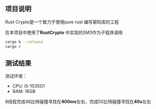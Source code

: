 ## 项目说明

Rust Crypto是一个致力于使用pure rust 编写密码库的工程

在本项目中使用了**RustCrypto** 中实现的SM3作为子程序调用

```bash
cargo b --release
cargo r
```

## 测试结果

测试环境：

- CPU: i5-1035G1
- RAM: 16GB

8线程完成48比特碰撞寻找在**400ms**左右，完成50比特碰撞寻找在**40s**左右
